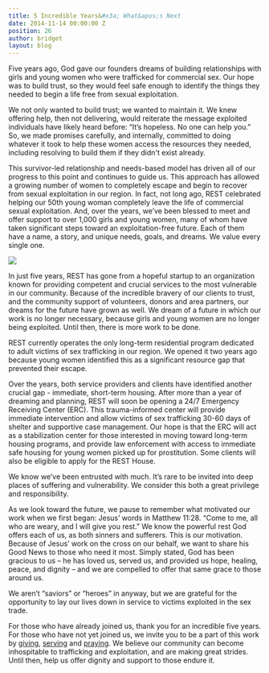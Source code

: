 ```yaml
---
title: 5 Incredible Years&#x3a; What&apos;s Next
date: 2014-11-14 00:00:00 Z
position: 26
author: bridget
layout: blog
---
```


Five years ago, God gave our founders dreams of building relationships with girls and young women who were trafficked for commercial sex. Our hope was to build trust, so they would feel safe enough to identify the things they needed to begin a life free from sexual exploitation.

We not only wanted to build trust; we wanted to maintain it. We knew offering help, then not delivering, would reiterate the message exploited individuals have likely heard before: “It’s hopeless. No one can help you.” So, we made promises carefully, and internally, committed to doing whatever it took to help these women access the resources they needed, including resolving to build them if they didn't exist already.

This survivor-led relationship and needs-based model has driven all of our progress to this point and continues to guide us. This approach has allowed a growing number of women to completely escape and begin to recover from sexual exploitation in our region. In fact, not long ago, REST celebrated helping our 50th young woman completely leave the life of commercial sexual exploitation. And, over the years, we’ve been blessed to meet and offer support to over 1,000 girls and young women, many of whom have taken significant steps toward an exploitation-free future. Each of them have a name, a story, and unique needs, goals, and dreams. We value every single one.

![](http://iwantrest.com/uploads/Girl_1.png)

In just five years, REST has gone from a hopeful startup to an organization known for providing competent and crucial services to the most vulnerable in our community. Because of the incredible bravery of our clients to trust, and the community support of volunteers, donors and area partners, our dreams for the future have grown as well. We dream of a future in which our work is no longer necessary, because girls and young women are no longer being exploited. Until then, there is more work to be done.

REST currently operates the only long-term residential program dedicated to adult victims of sex trafficking in our region. We opened it two years ago because young women identified this as a significant resource gap that prevented their escape.

Over the years, both service providers and clients have identified another crucial gap - immediate, short-term housing. After more than a year of dreaming and planning, REST will soon be opening a 24/7 Emergency Receiving Center (ERC). This trauma-informed center will provide immediate intervention and allow victims of sex trafficking 30-60 days of shelter and supportive case management. Our hope is that the ERC will act as a stabilization center for those interested in moving toward long-term housing programs, and provide law enforcement with access to immediate safe housing for young women picked up for prostitution. Some clients will also be eligible to apply for the REST House.

We know we’ve been entrusted with much. It’s rare to be invited into deep places of suffering and vulnerability. We consider this both a great privilege and responsibility.

As we look toward the future, we pause to remember what motivated our work when we first began: Jesus’ words in Matthew 11:28. “Come to me, all who are weary, and I will give you rest.” We know the powerful rest God offers each of us, as both sinners and sufferers. This is our motivation. Because of Jesus’ work on the cross on our behalf, we want to share his Good News to those who need it most. Simply stated, God has been gracious to us – he has loved us, served us, and provided us hope, healing, peace, and dignity – and we are compelled to offer that same grace to those around us.

We aren’t “saviors” or “heroes” in anyway, but we are grateful for the opportunity to lay our lives down in service to victims exploited in the sex trade.

For those who have already joined us, thank you for an incredible five years. For those who have not yet joined us, we invite you to be a part of this work by [giving](https://app.etapestry.com/onlineforms/REST/donateform.html), [serving](http://iwantrest.com/volunteer) and [praying](http://iwantrest.com/volunteer). We believe our community can become inhospitable to trafficking and exploitation, and are making great strides. Until then, help us offer dignity and support to those endure it.